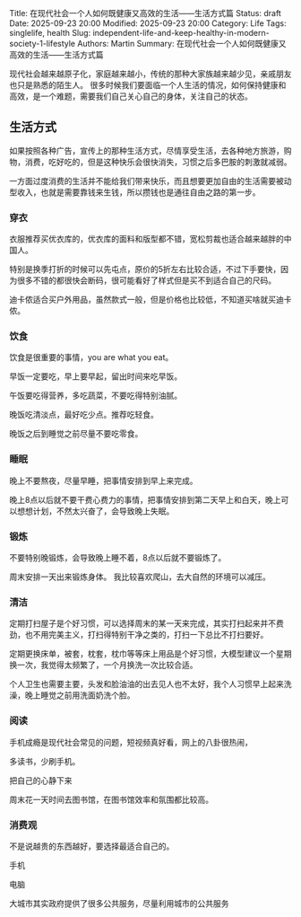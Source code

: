 Title: 在现代社会一个人如何既健康又高效的生活——生活方式篇
Status: draft
Date: 2025-09-23 20:00
Modified: 2025-09-23 20:00
Category: Life
Tags: singlelife, health
Slug: independent-life-and-keep-healthy-in-modern-society-1-lifestyle
Authors: Martin
Summary: 在现代社会一个人如何既健康又高效的生活——生活方式篇

现代社会越来越原子化，家庭越来越小，传统的那种大家族越来越少见，亲戚朋友也只是熟悉的陌生人。
很多时候我们要面临一个人生活的情况，如何保持健康和高效，是一个难题，需要我们自己关心自己的身体，关注自己的状态。

## 生活方式

如果按照各种广告，宣传上的那种生活方式，尽情享受生活，去各种地方旅游，购物，消费，吃好吃的，但是这种快乐会很快消失，习惯之后多巴胺的刺激就减弱。

一方面过度消费的生活并不能给我们带来快乐，而且想要更加自由的生活需要被动型收入，也就是需要靠钱来生钱，所以攒钱也是通往自由之路的第一步。

### 穿衣

衣服推荐买优衣库的，优衣库的面料和版型都不错，宽松剪裁也适合越来越胖的中国人。

特别是换季打折的时候可以先屯点，原价的5折左右比较合适，不过下手要快，因为很多不错的都很快会断码，很可能看好了样式但是买不到适合自己的尺码。

迪卡侬适合买户外用品，虽然款式一般，但是价格也比较低，不知道买啥就买迪卡侬。

### 饮食 

饮食是很重要的事情，you are what you eat。

早饭一定要吃，早上要早起，留出时间来吃早饭。

午饭要吃得营养，多吃蔬菜，不要吃得特别油腻。

晚饭吃清淡点，最好吃少点。推荐吃轻食。

晚饭之后到睡觉之前尽量不要吃零食。

### 睡眠

晚上不要熬夜，尽量早睡，把事情安排到早上来完成。

晚上8点以后就不要干费心费力的事情，把事情安排到第二天早上和白天，晚上可以想想计划，不然太兴奋了，会导致晚上失眠。

### 锻炼

不要特别晚锻炼，会导致晚上睡不着，8点以后就不要锻炼了。

周末安排一天出来锻炼身体。 我比较喜欢爬山，去大自然的环境可以减压。

### 清洁

定期打扫屋子是个好习惯，可以选择周末的某一天来完成，其实打扫起来并不费劲，也不用完美主义，打扫得特别干净之类的，打扫一下总比不打扫要好。

定期更换床单，被套，枕套，枕巾等等床上用品是个好习惯，大模型建议一个星期换一次，我觉得太频繁了，一个月换洗一次比较合适。

个人卫生也需要主要，头发和脸油油的出去见人也不太好，我个人习惯早上起来洗澡，晚上睡觉之前用洗面奶洗个脸。

### 阅读

手机成瘾是现代社会常见的问题，短视频真好看，网上的八卦很热闹，

多读书，少刷手机。

把自己的心静下来

周末花一天时间去图书馆，在图书馆效率和氛围都比较高。

### 消费观

不是说越贵的东西越好，要选择最适合自己的。

手机

电脑

大城市其实政府提供了很多公共服务，尽量利用城市的公共服务


